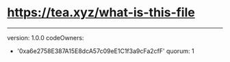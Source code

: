 # https://tea.xyz/what-is-this-file
---
version: 1.0.0
codeOwners:
  - '0xa6e2758E387A15E8dcA57c09eE1C1f3a9cFa2cfF'
quorum: 1
